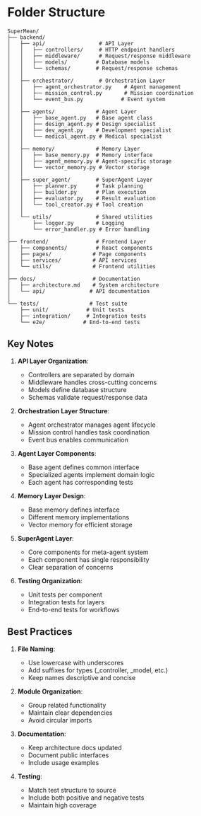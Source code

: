 # Folder Structure

```
SuperMean/
├── backend/
│   ├── api/                 # API Layer
│   │   ├── controllers/     # HTTP endpoint handlers
│   │   ├── middleware/      # Request/response middleware
│   │   ├── models/         # Database models
│   │   └── schemas/        # Request/response schemas
│   │
│   ├── orchestrator/        # Orchestration Layer
│   │   ├── agent_orchestrator.py    # Agent management
│   │   ├── mission_control.py       # Mission coordination
│   │   └── event_bus.py            # Event system
│   │
│   ├── agents/             # Agent Layer
│   │   ├── base_agent.py   # Base agent class
│   │   ├── design_agent.py # Design specialist
│   │   ├── dev_agent.py    # Development specialist
│   │   └── medical_agent.py # Medical specialist
│   │
│   ├── memory/             # Memory Layer
│   │   ├── base_memory.py  # Memory interface
│   │   ├── agent_memory.py # Agent-specific storage
│   │   └── vector_memory.py # Vector storage
│   │
│   ├── super_agent/        # SuperAgent Layer
│   │   ├── planner.py      # Task planning
│   │   ├── builder.py      # Plan execution
│   │   ├── evaluator.py    # Result evaluation
│   │   └── tool_creator.py # Tool creation
│   │
│   └── utils/              # Shared utilities
│       ├── logger.py       # Logging
│       └── error_handler.py # Error handling
│
├── frontend/               # Frontend Layer
│   ├── components/         # React components
│   ├── pages/             # Page components
│   ├── services/          # API services
│   └── utils/             # Frontend utilities
│
├── docs/                  # Documentation
│   ├── architecture.md    # System architecture
│   └── api/              # API documentation
│
└── tests/                # Test suite
    ├── unit/            # Unit tests
    ├── integration/     # Integration tests
    └── e2e/            # End-to-end tests
```

## Key Notes

1. **API Layer Organization**:
   - Controllers are separated by domain
   - Middleware handles cross-cutting concerns
   - Models define database structure
   - Schemas validate request/response data

2. **Orchestration Layer Structure**:
   - Agent orchestrator manages agent lifecycle
   - Mission control handles task coordination
   - Event bus enables communication

3. **Agent Layer Components**:
   - Base agent defines common interface
   - Specialized agents implement domain logic
   - Each agent has corresponding tests

4. **Memory Layer Design**:
   - Base memory defines interface
   - Different memory implementations
   - Vector memory for efficient storage

5. **SuperAgent Layer**:
   - Core components for meta-agent system
   - Each component has single responsibility
   - Clear separation of concerns

6. **Testing Organization**:
   - Unit tests per component
   - Integration tests for layers
   - End-to-end tests for workflows

## Best Practices

1. **File Naming**:
   - Use lowercase with underscores
   - Add suffixes for types (_controller, _model, etc.)
   - Keep names descriptive and concise

2. **Module Organization**:
   - Group related functionality
   - Maintain clear dependencies
   - Avoid circular imports

3. **Documentation**:
   - Keep architecture docs updated
   - Document public interfaces
   - Include usage examples

4. **Testing**:
   - Match test structure to source
   - Include both positive and negative tests
   - Maintain high coverage
